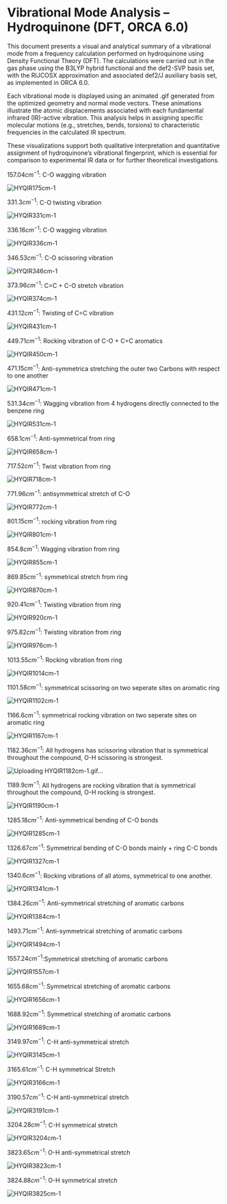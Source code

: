 # Vibrational Mode Analysis – Hydroquinone (DFT, ORCA 6.0)

This document presents a visual and analytical summary of a vibrational mode from a frequency calculation performed on hydroquinone using Density Functional Theory (DFT). The calculations were carried out in the gas phase using the B3LYP hybrid functional and the def2-SVP basis set, with the RIJCOSX approximation and associated def2/J auxiliary basis set, as implemented in ORCA 6.0.

Each vibrational mode is displayed using an animated .gif generated from the optimized geometry and normal mode vectors. These animations illustrate the atomic displacements associated with each fundamental infrared (IR)-active vibration. This analysis helps in assigning specific molecular motions (e.g., stretches, bends, torsions) to characteristic frequencies in the calculated IR spectrum.

These visualizations support both qualitative interpretation and quantitative assignment of hydroquinone’s vibrational fingerprint, which is essential for comparison to experimental IR data or for further theoretical investigations.


$157.04 cm^{-1}$: C-O wagging vibration

![HYQIR175cm-1](https://github.com/user-attachments/assets/b5001669-6ac7-41b9-9bd5-22634f7e3eb9)

$331.3 cm^{-1}$: C-O twisting vibration

![HYQIR331cm-1](https://github.com/user-attachments/assets/ce50786a-d43f-4d26-9beb-20eaf72e2d3a)


$336.16 cm^{-1}$: C-O wagging vibration

![HYQIR336cm-1](https://github.com/user-attachments/assets/e23c2e56-45b4-43cd-aaf8-494dd6ddd2c1)

$346.53 cm^{-1}$: C-O scissoring vibration

![HYQIR346cm-1](https://github.com/user-attachments/assets/7dfe3da3-50b2-419f-a91b-39b26568ef05)

$373.96 cm^{-1}$: C=C + C-O stretch vibration

![HYQIR374cm-1](https://github.com/user-attachments/assets/1b827783-8477-40fc-bf8b-20eb34179656)

$431.12 cm^{-1}$: Twisting of C=C vibration

![HYQIR431cm-1](https://github.com/user-attachments/assets/0a11e923-2ce0-45fd-8eb3-fcd0496c88ba)

$449.71 cm^{-1}$: Rocking vibration of C-O + C=C aromatics

![HYQIR450cm-1](https://github.com/user-attachments/assets/967d569b-882c-47c8-9933-6ce33bbec0e5)

$471.15 cm^{-1}$: Anti-symmetrica stretching the outer two Carbons with respect to one another

![HYQIR471cm-1](https://github.com/user-attachments/assets/388a4b52-f1e2-4a93-b12b-44eed6b688e8)

$531.34 cm^{-1}$: Wagging vibration from 4 hydrogens directly connected to the benzene ring

![HYQIR531cm-1](https://github.com/user-attachments/assets/4c9d0485-ffa6-46df-a6ff-964134a4c6d1)

$658.1 cm^{-1}$: Anti-symmetrical from ring

![HYQIR658cm-1](https://github.com/user-attachments/assets/bd60e3a7-8c92-439f-9f2a-00f4f750926a)

$717.52 cm^{-1}$: Twist vibration from ring

![HYQIR718cm-1](https://github.com/user-attachments/assets/11aeebeb-0ea6-4f32-826b-f329fd5802fb)

$771.96 cm^{-1}$: antisymmetrical stretch of C-O

![HYQIR772cm-1](https://github.com/user-attachments/assets/161f8103-f320-4b50-b1de-3c27de2e6af9)

$801.15 cm^{-1}$: rocking vibration from ring

![HYQIR801cm-1](https://github.com/user-attachments/assets/10f560f3-af0b-442a-b4f3-eb36e8ec6237)


$854.8 cm^{-1}$: Wagging vibration from ring

![HYQIR855cm-1](https://github.com/user-attachments/assets/b1e0472f-1c46-45fd-8528-fd95c35f0d29)

$869.85 cm^{-1}$: symmetrical stretch from ring

![HYQIR870cm-1](https://github.com/user-attachments/assets/fcb33a56-8a94-4811-a622-a45edd77ce2b)

$920.41 cm^{-1}$: Twisting vibration from ring

![HYQIR920cm-1](https://github.com/user-attachments/assets/065a6e1e-e31e-474f-815b-cc17acc52e99)

$975.82 cm^{-1}$: Twisting vibration from ring

![HYQIR976cm-1](https://github.com/user-attachments/assets/b7a2f45f-10e2-4cb4-b4a7-fd85d479b90d)

$1013.55 cm^{-1}$: Rocking vibration from ring

![HYQIR1014cm-1](https://github.com/user-attachments/assets/4b9d2eda-b012-4ab3-8fbf-80db3b4d541e)

$1101.58 cm^{-1}$: symmetrical scissoring on two seperate sites on aromatic ring
 
![HYQIR1102cm-1](https://github.com/user-attachments/assets/4927eadf-cf10-48c4-8e66-ad53b72129fa)

$1166.6 cm^{-1}$: symmetrical rocking vibration on two seperate sites on aromatic ring

![HYQIR1167cm-1](https://github.com/user-attachments/assets/9d82eb59-ab42-4523-9299-c5e4fbcf5ebc)

$1182.36 cm^{-1}$: All hydrogens has scissoring vibration that is symmetrical throughout the compound, O-H scissoring is strongest.

![Uploading HYQIR1182cm-1.gif…]()

$1189.9 cm^{-1}$: All hydrogens are rocking vibration that is symmetrical throughout the compound, O-H rocking is strongest.

![HYQIR1190cm-1](https://github.com/user-attachments/assets/8028ce23-1886-4a94-8378-46a4d9c58470)

$1285.18 cm^{-1}$: Anti-symmetrical bending of C-O bonds

![HYQIR1285cm-1](https://github.com/user-attachments/assets/805dc57c-8904-4487-b38e-de1c1641681d)

$1326.67 cm^{-1}$: Symmetrical bending of C-O bonds mainly + ring C-C bonds

![HYQIR1327cm-1](https://github.com/user-attachments/assets/5e9f7d03-f4f9-4278-a1bd-eee96792b04f)

$1340.6 cm^{-1}$: Rocking vibrations of all atoms, symmetrical to one another.

![HYQIR1341cm-1](https://github.com/user-attachments/assets/6149c0f3-b1e0-4acc-bcb0-98a58694fbe0)

$1384.26 cm^{-1}$: Anti-symmetrical stretching of aromatic carbons

![HYQIR1384cm-1](https://github.com/user-attachments/assets/9745390e-9c4c-4897-828a-e5b164152fc3)

$1493.71 cm^{-1}$: Anti-symmetrical stretching of aromatic carbons

![HYQIR1494cm-1](https://github.com/user-attachments/assets/95c0c972-0909-4643-bfea-af8096bf67f9)

$1557.24 cm^{-1}$:Symmetrical stretching of aromatic carbons

![HYQIR1557cm-1](https://github.com/user-attachments/assets/e90a9d69-7d46-4e2a-b8f4-d0eeb1c4d3da)

$1655.68 cm^{-1}$: Symmetrical stretching of aromatic carbons

![HYQIR1656cm-1](https://github.com/user-attachments/assets/b75a9395-3664-40ad-868a-ec476d07f752)

$1688.92 cm^{-1}$: Symmetrical stretching of aromatic carbons

![HYQIR1689cm-1](https://github.com/user-attachments/assets/3555c36b-8e57-4cbf-a04b-1881aa12fca8)

$3149.97 cm^{-1}$: C-H anti-symmetrical stretch

![HYQIR3145cm-1](https://github.com/user-attachments/assets/559eb842-194f-4682-aab8-e138f1095e8f)

$3165.61 cm^{-1}$: C-H symmetrical Stretch

![HYQIR3166cm-1](https://github.com/user-attachments/assets/415fa790-fde3-4ea9-b9da-b73da952278c)

$3190.57 cm^{-1}$: C-H anti-symmetrical stretch

![HYQIR3191cm-1](https://github.com/user-attachments/assets/9bf5041c-804e-4687-92c2-fe48ddde2edb)

$3204.28 cm^{-1}$: C-H symmetrical stretch

![HYQIR3204cm-1](https://github.com/user-attachments/assets/a44c0858-a24d-4a1e-aa55-193674c2d839)

$3823.65 cm^{-1}$: O-H anti-symmetrical stretch

![HYQIR3823cm-1](https://github.com/user-attachments/assets/d0ec8b32-5c7f-4dbf-bc78-c9b890dd92bd)

$3824.88 cm^{-1}$: O-H symmetrical stretch

![HYQIR3825cm-1](https://github.com/user-attachments/assets/f016f470-71cf-4984-ae99-a8d6afa4cbd9)

